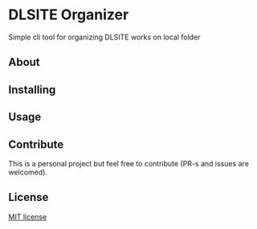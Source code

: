 # DLSITE Organizer
Simple cli tool for organizing DLSITE works on local folder

## About

## Installing

## Usage

## Contribute
This is a personal project but feel free to contribute (PR-s and issues are welcomed).

## License
[MIT license](./LICENSE)